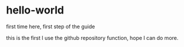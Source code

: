 # hello-world
first time here, first step of the guide

this is the first I use the github repository function, hope I can do more.
